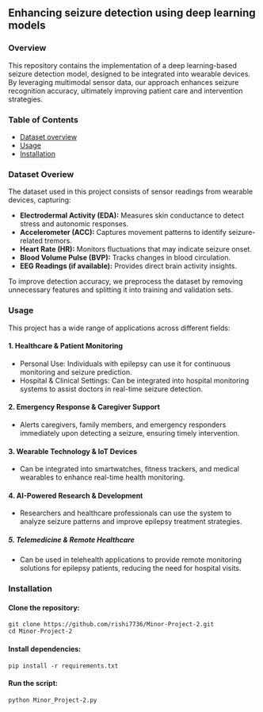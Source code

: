 ## Enhancing seizure detection using deep learning models
### Overview
This repository contains the implementation of a deep learning-based seizure detection model, designed to be integrated into wearable devices. By leveraging multimodal sensor data, our approach enhances seizure recognition accuracy, ultimately improving patient care and intervention strategies.
### Table of Contents 
- [Dataset overview](#Dataset)
- [Usage](#Usage)
- [Installation](#Installation)
  
### Dataset Overiew
The dataset used in this project consists of sensor readings from wearable devices, capturing:
- **Electrodermal Activity (EDA):** Measures skin conductance to detect stress and autonomic responses.
- **Accelerometer (ACC):** Captures movement patterns to identify seizure-related tremors.
- **Heart Rate (HR):** Monitors fluctuations that may indicate seizure onset.
- **Blood Volume Pulse (BVP):** Tracks changes in blood circulation.
- **EEG Readings (if available):** Provides direct brain activity insights.
  
To improve detection accuracy, we preprocess the dataset by removing unnecessary features and splitting it into training and validation sets.

### Usage
This project has a wide range of applications across different fields:

#### 1. Healthcare & Patient Monitoring
- Personal Use: Individuals with epilepsy can use it for continuous monitoring and seizure prediction.
- Hospital & Clinical Settings: Can be integrated into hospital monitoring systems to assist doctors in real-time seizure detection.
#### 2. Emergency Response & Caregiver Support
- Alerts caregivers, family members, and emergency responders immediately upon detecting a seizure, ensuring timely intervention.
#### 3. Wearable Technology & IoT Devices
- Can be integrated into smartwatches, fitness trackers, and medical wearables to enhance real-time health monitoring.
#### 4. AI-Powered Research & Development
- Researchers and healthcare professionals can use the system to analyze seizure patterns and improve epilepsy treatment strategies.
##### 5. Telemedicine & Remote Healthcare
- Can be used in telehealth applications to provide remote monitoring solutions for epilepsy patients, reducing the need for hospital visits.

### Installation

#### Clone the repository:
    git clone https://github.com/rishi7736/Minor-Project-2.git
    cd Minor-Project-2

#### Install dependencies:
    pip install -r requirements.txt

#### Run the script:
    python Minor_Project-2.py
